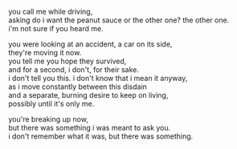 you call me while driving,\
asking do i want the peanut sauce or the other one? the other one.\
i'm not sure if you heard me.



you were looking at an accident, a car on its side,\
they're moving it now.\
you tell me you hope they survived,\
and for a second, i don't, for their sake.\
i don't tell you this. i don't know that i mean it anyway,\
as i move constantly between this disdain\
and a separate, burning desire to keep on living,\
possibly until it's only me.



you're breaking up now,\
but there was something i was meant to ask you.\
i don't remember what it was, but there was something.